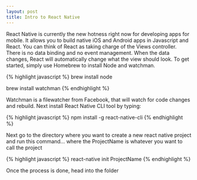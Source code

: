 ```yaml
---
layout: post
title: Intro to React Native
---
```


<p>React Native is currently the new hotness right now for developing apps for mobile. It allows you to build native iOS and Android apps in Javascript and React. You can think of React as taking charge of the Views controller. There is no data binding and no event management. When the data changes, React will automatically change what the view should look. To get started, simply use Homebrew to install Node and watchman. </p>

{% highlight javascript %}
brew install node

brew install watchman
{% endhighlight %}

<p>Watchman is a filewatcher from Facebook, that will watch for code changes and rebuild. Next install React Native CLI tool by typing: </p>

{% highlight javascript %}
npm install -g react-native-cli
{% endhighlight %}

<p>Next go to the directory where you want to create a new react native project and run this command... where the ProjectName is whatever you want to call the project</p>

{% highlight javascript %}
react-native init ProjectName
{% endhighlight %}

<p>Once the process is done, head into the folder 
